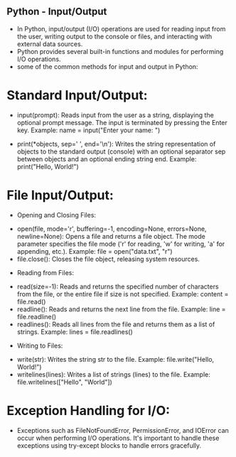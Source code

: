 ## Python - Input/Output

- In Python, input/output (I/O) operations are used for reading input from the user, writing output to the console or files, and interacting with external data sources. 
- Python provides several built-in functions and modules for performing I/O operations.
- some of the common methods for input and output in Python:

# Standard Input/Output:

* input(prompt): Reads input from the user as a string, displaying the optional prompt message. The input is terminated by pressing the Enter key. Example: name = input("Enter your name: ")

* print(*objects, sep=' ', end='\n'): Writes the string representation of objects to the standard output (console) with an optional separator sep between objects and an optional ending string end. Example: print("Hello, World!")

# File Input/Output:

- Opening and Closing Files:

* open(file, mode='r', buffering=-1, encoding=None, errors=None, newline=None): Opens a file and returns a file object. The mode parameter specifies the file mode ('r' for reading, 'w' for writing, 'a' for appending, etc.). Example: file = open("data.txt", "r")
* file.close(): Closes the file object, releasing system resources.

- Reading from Files:

* read(size=-1): Reads and returns the specified number of characters from the file, or the entire file if size is not specified. Example: content = file.read()
* readline(): Reads and returns the next line from the file. Example: line = file.readline()
* readlines(): Reads all lines from the file and returns them as a list of strings. Example: lines = file.readlines()

- Writing to Files:

* write(str): Writes the string str to the file. Example: file.write("Hello, World!")
* writelines(lines): Writes a list of strings (lines) to the file. Example: file.writelines(["Hello", "World"])


# Exception Handling for I/O:

- Exceptions such as FileNotFoundError, PermissionError, and IOError can occur when performing I/O operations. It's important to handle these exceptions using try-except blocks to handle errors gracefully.
